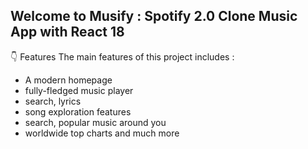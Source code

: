 ## Welcome to Musify :  Spotify 2.0 Clone Music App with React 18

👇 Features
The main features of this project includes : 
 - A modern homepage
 - fully-fledged music player
 - search, lyrics
 - song exploration features
 - search, popular music around you
 - worldwide top charts and much more

   
